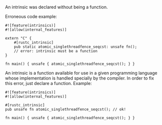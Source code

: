 An intrinsic was declared without being a function.

Erroneous code example:

```compile_fail,E0622
#![feature(intrinsics)]
#![allow(internal_features)]

extern "C" {
    #[rustc_intrinsic]
    pub static atomic_singlethreadfence_seqcst: unsafe fn();
    // error: intrinsic must be a function
}

fn main() { unsafe { atomic_singlethreadfence_seqcst(); } }
```

An intrinsic is a function available for use in a given programming language
whose implementation is handled specially by the compiler. In order to fix this
error, just declare a function. Example:

```no_run
#![feature(intrinsics)]
#![allow(internal_features)]

#[rustc_intrinsic]
pub unsafe fn atomic_singlethreadfence_seqcst(); // ok!

fn main() { unsafe { atomic_singlethreadfence_seqcst(); } }
```
